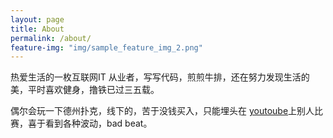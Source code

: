 ```yaml
---
layout: page
title: About
permalink: /about/
feature-img: "img/sample_feature_img_2.png"
---
```


热爱生活的一枚互联网IT 从业者，写写代码，煎煎牛排，还在努力发现生活的美，平时喜欢健身，撸铁已过三五载。

偶尔会玩一下德州扑克，线下的，苦于没钱买入，只能埋头在 [youtoube](http://youtoube.com)上别人比赛，喜于看到各种波动，bad beat。


